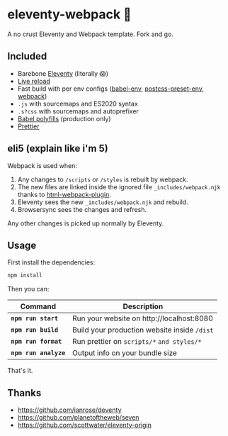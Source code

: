 # eleventy-webpack :balloon:

A no crust Eleventy and Webpack template. Fork and go.

## Included

* Barebone [Eleventy](https://www.11ty.dev/) (literally :scream:)
* [Live reload](https://www.browsersync.io/docs)
* Fast build with per env configs ([babel-env](https://babeljs.io/docs/en/babel-preset-env), [postcss-preset-env](https://github.com/csstools/postcss-preset-env), [webpack](https://webpack.js.org/configuration/#use-different-configuration-file))
* `.js` with sourcemaps and ES2020 syntax
* `.s?css` with sourcemaps and autoprefixer
* [Babel polyfills](https://babeljs.io/docs/en/babel-preset-env#usebuiltins) (production only)
* [Prettier](https://prettier.io/)

## eli5 (explain like i'm 5)

Webpack is used when:

1. Any changes to `/scripts` or `/styles` is rebuilt by webpack.
1. The new files are linked inside the ignored file `_includes/webpack.njk` thanks to [html-webpack-plugin](https://github.com/jantimon/html-webpack-plugin).
1. Eleventy sees the new `_includes/webpack.njk` and rebuild.
1. Browsersync sees the changes and refresh.

Any other changes is picked up normally by Eleventy.

## Usage

First install the dependencies:

```sh
npm install
```

Then you can:

| Command               | Description                                  |
| --------------------- | -------------------------------------------- |
| **`npm run start`**   | Run your website on http://localhost:8080    |
| **`npm run build`**   | Build your production website inside `/dist` |
| **`npm run format`**  | Run prettier on `scripts/*` `and styles/*`   |
| **`npm run analyze`** | Output info on your bundle size              |

That's it.

## Thanks

- https://github.com/ianrose/deventy
- https://github.com/planetoftheweb/seven
- https://github.com/scottwater/eleventy-origin
